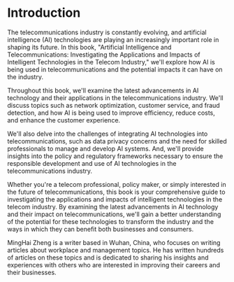 # Introduction

The telecommunications industry is constantly evolving, and artificial intelligence (AI) technologies are playing an increasingly important role in shaping its future. In this book, "Artificial Intelligence and Telecommunications: Investigating the Applications and Impacts of Intelligent Technologies in the Telecom Industry," we'll explore how AI is being used in telecommunications and the potential impacts it can have on the industry.

Throughout this book, we'll examine the latest advancements in AI technology and their applications in the telecommunications industry. We'll discuss topics such as network optimization, customer service, and fraud detection, and how AI is being used to improve efficiency, reduce costs, and enhance the customer experience.

We'll also delve into the challenges of integrating AI technologies into telecommunications, such as data privacy concerns and the need for skilled professionals to manage and develop AI systems. And, we'll provide insights into the policy and regulatory frameworks necessary to ensure the responsible development and use of AI technologies in the telecommunications industry.

Whether you're a telecom professional, policy maker, or simply interested in the future of telecommunications, this book is your comprehensive guide to investigating the applications and impacts of intelligent technologies in the telecom industry. By examining the latest advancements in AI technology and their impact on telecommunications, we'll gain a better understanding of the potential for these technologies to transform the industry and the ways in which they can benefit both businesses and consumers.

MingHai Zheng is a writer based in Wuhan, China, who focuses on writing articles about workplace and management topics. He has written hundreds of articles on these topics and is dedicated to sharing his insights and experiences with others who are interested in improving their careers and their businesses.
